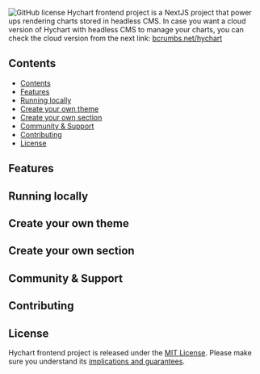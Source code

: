 ![GitHub license](https://img.shields.io/badge/license-MIT-blue.svg)
Hychart frontend project is a NextJS project that power ups rendering charts stored in headless CMS.
In case you want a cloud version of Hychart with headless CMS to manage your charts, you can check the cloud version from the next link:
[bcrumbs.net/hychart](https://bcrumbs.net/hychart) 

## Contents

- [Contents](#contents)
- [Features](#features)
- [Running locally](#running-locally)
- [Create your own theme](#create-your-own-theme)
- [Create your own section](#create-your-own-section)
- [Community \& Support](#community--support)
- [Contributing](#contributing)
- [License](#license)

## Features

## Running locally

## Create your own theme

## Create your own section

## Community & Support

## Contributing

## License
Hychart frontend project is released under the [MIT License](LICENSE).
Please make sure you understand its [implications and guarantees](https://writing.kemitchell.com/2016/09/21/MIT-License-Line-by-Line.html).